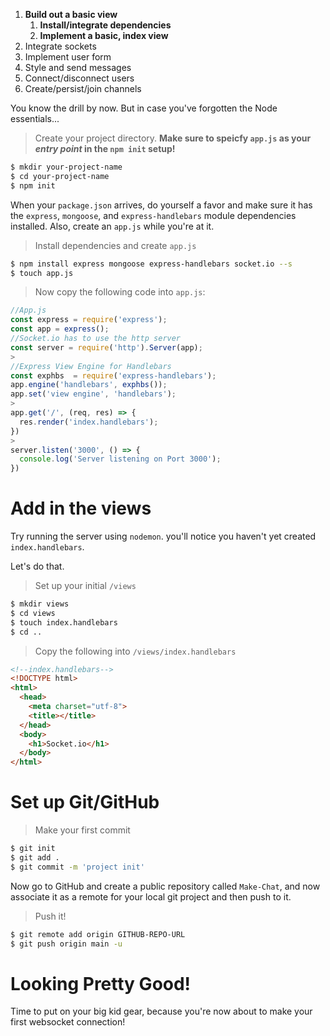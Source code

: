 
1. **Build out a basic view**
    1. **Install/integrate dependencies**
    1. **Implement a basic, index view**
1. Integrate sockets
1. Implement user form
1. Style and send messages
1. Connect/disconnect users
1. Create/persist/join channels

You know the drill by now. But in case you've forgotten the Node essentials...

> Create your project directory. **Make sure to speicfy `app.js` as your *entry point* in the `npm init` setup!**
>
```bash
$ mkdir your-project-name
$ cd your-project-name
$ npm init
```

When your `package.json` arrives, do yourself a favor and make sure it has the `express`, `mongoose`, and `express-handlebars`  module dependencies installed. Also, create an `app.js` while you're at it.

> Install dependencies and create `app.js`
>
```bash
$ npm install express mongoose express-handlebars socket.io --s
$ touch app.js
```
>
> Now copy the following code into `app.js`:
>
```javascript
//App.js
const express = require('express');
const app = express();
//Socket.io has to use the http server
const server = require('http').Server(app);
>
//Express View Engine for Handlebars
const exphbs  = require('express-handlebars');
app.engine('handlebars', exphbs());
app.set('view engine', 'handlebars');
>
app.get('/', (req, res) => {
  res.render('index.handlebars');
})
>
server.listen('3000', () => {
  console.log('Server listening on Port 3000');
})
```

# Add in the views

Try running the server using `nodemon`. you'll notice you haven't yet created `index.handlebars`.

Let's do that.

> Set up your initial `/views`
>
```bash
$ mkdir views
$ cd views
$ touch index.handlebars
$ cd ..
```
>
> Copy the following into `/views/index.handlebars`
>
```html
<!--index.handlebars-->
<!DOCTYPE html>
<html>
  <head>
    <meta charset="utf-8">
    <title></title>
  </head>
  <body>
    <h1>Socket.io</h1>
  </body>
</html>
```

# Set up Git/GitHub

> Make your first commit
>
```bash
$ git init
$ git add .
$ git commit -m 'project init'
```

Now go to GitHub and create a public repository called `Make-Chat`, and now associate it as a remote for your local git project and then push to it.

> Push it!
>
```bash
$ git remote add origin GITHUB-REPO-URL
$ git push origin main -u
```

# Looking Pretty Good!

Time to put on your big kid gear, because you're now about to make your first websocket connection!
